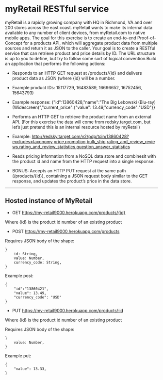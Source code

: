 
# myRetail RESTful service #

myRetail is a rapidly growing company with HQ in Richmond, VA and over 200 stores across the east coast. myRetail wants to make its internal data available to any number of client devices, from myRetail.com to native mobile apps. The goal for this exercise is to create an end-to-end Proof-of-Concept for a products API, which will aggregate product data from multiple sources and return it as JSON to the caller. Your goal is to create a RESTful service that can retrieve product and price details by ID. The URL structure is up to you to define, but try to follow some sort of logical convention.Build an application that performs the following actions: 

* Responds to an HTTP GET request at /products/{id} and delivers product data as JSON (where {id} will be a number. 

* Example product IDs: 15117729, 16483589, 16696652, 16752456, 15643793) 

* Example response: {"id":13860428,"name":"The Big Lebowski (Blu-ray) (Widescreen)","current_price":{"value": 13.49,"currency_code":"USD"}}

* Performs an HTTP GET to retrieve the product name from an external API. (For this exercise the data will come from redsky.target.com, but let’s just pretend this is an internal resource hosted by myRetail) 

* Example: http://redsky.target.com/v2/pdp/tcin/13860428?excludes=taxonomy,price,promotion,bulk_ship,rating_and_review_reviews,rating_and_review_statistics,question_answer_statistics

* Reads pricing information from a NoSQL data store and combinesit with the product id and name from the HTTP request into a single response. 

* BONUS: Accepts an HTTP PUT request at the same path (/products/{id}), containing a JSON request body similar to the GET response, and updates the product’s price in the data store.

- - - -

## Hosted instance of MyRetail ##

* GET https://my-retail9000.herokuapp.com/products/{id}

Where {id} is the product id number of an existing product

* POST https://my-retail9000.herokuapp.com/products

Requires JSON body of the shape:
~~~
}
    id: String,
    value: Number,
    currency_code: String,
}
~~~
Example post:
~~~
{
	"id":"13860421",
	"value": 13.49,
	"currency_code": "USD"
}
~~~
* PUT https://my-retail9000.herokuapp.com/products/:id

Where {id} is the product id number of an existing product

Requires JSON body of the shape:
~~~
}
    value: Number,
}
~~~

Example put:
~~~
{
    "value": 13.33,
}
~~~



